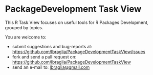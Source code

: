 PackageDevelopment Task View
============================

This R Task View focuses on useful tools for R Packages
Development, grouped by topics.

You are welcome to:

- submit suggestions and bug-reports at:
  https://github.com/lbraglia/PackageDevelopmentTaskView/issues
- fork and send a pull request on:
  https://github.com/lbraglia/PackageDevelopmentTaskView
- send an e-mail to: lbraglia@gmail.com
